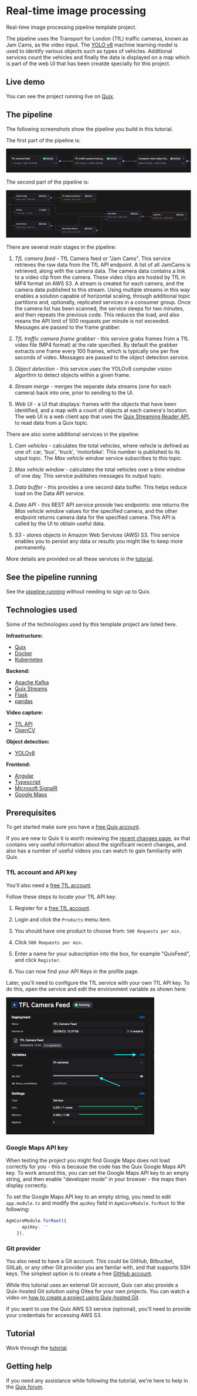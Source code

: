 # Real-time image processing

Real-time image processing pipeline template project.

The pipeline uses the Transport for London (TfL) traffic cameras, known as Jam Cams, as the video input. The [YOLO v8](https://docs.ultralytics.com/) machine learning model is used to identify various objects such as types of vehicles. Additional services count the vehicles and finally the data is displayed on a map which is part of the web UI that has been creatde specially for this project. 

## Live demo

You can see the project running live on [Quix](https://app-demo-computervisiondemo-prod.deployments.quix.ai/).

## The pipeline

The following screenshots show the pipeline you build in this tutorial.

The first part of the pipeline is:

![pipeline overview](./images/pipeline-overview-1.png)

The second part of the pipeline is:

![pipeline overview](./images/pipeline-overview-2.png)

There are several *main* stages in the pipeline:

1. *TfL camera feed* - TfL Camera feed or "Jam Cams". This service retrieves the raw data from the TfL API endpoint. A list of all JamCams is retrieved, along with the camera data. The camera data contains a link to a video clip from the camera. These video clips are hosted by TfL in MP4 format on AWS S3. A stream is created for each camera, and the camera data published to this stream. Using multiple streams in this way enables a solution capable of horizontal scaling, through additional topic partitions and, optionally, replicated services in a consumer group. Once the camera list has been scanned, the service sleeps for two minutes, and then repeats the previous code. This reduces the load, and also means the API limit of 500 requests per minute is not exceeded. Messages are passed to the frame grabber.

2. *TfL traffic camera frame grabber* - this service grabs frames from a TfL video file (MP4 format) at the rate specified. By default the grabber extracts one frame every 100 frames, which is typically one per five seconds of video. Messages are passed to the object detection service.

3. *Object detection* - this service uses the YOLOv8 computer vision algorthm to detect objects within a given frame.

4. *Stream merge* - merges the separate data streams (one for each camera) back into one, prior to sending to the UI.

5. *Web UI* - a UI that displays: frames with the objects that have been identified, and a map with a count of objects at each camera's location. The web UI is a web client app that uses the [Quix Streaming Reader API](https://quix.io/docs/apis/streaming-reader-api/intro.html), to read data from a Quix topic.

There are also some additional services in the pipeline:

1. *Cam vehicles* - calculates the total vehicles, where vehicle is defined as one of: car, 'bus', 'truck', 'motorbike'. This number is published to its utput topic. The *Max vehicle window* service subscribes to this topic.

2. *Max vehicle window* - calculates the total vehicles over a time window of one day. This service publishes messages its output topic.

3. *Data buffer* - this provides a one second data buffer. This helps reduce load on the Data API service.

4. *Data API* - this REST API service provide two endpoints: one returns the *Max vehicle window* values for the specified camera, and the other endpoint returns camera data for the specified camera. This API is called by the UI to obtain useful data.

5. *S3* - stores objects in Amazon Web Services (AWS) S3. This service enables you to persist any data or results you might like to keep more permanently.

More details are provided on all these services in the [tutorial](https://quix.io/docs/platform/tutorials/image-processing/index.html).

## See the pipeline running

See the [pipeline running](https://portal.platform.quix.ai/pipeline?workspace=demo-computervisiondemo-prod) without needing to sign up to Quix.

## Technologies used

Some of the technologies used by this template project are listed here.

**Infrastructure:** 

* [Quix](https://quix.io/)
* [Docker](https://www.docker.com/)
* [Kubernetes](https://kubernetes.io/)

**Backend:** 

* [Apache Kafka](https://kafka.apache.org/)
* [Quix Streams](https://github.com/quixio/quix-streams)
* [Flask](https://flask.palletsprojects.com/en/2.3.x/#)
* [pandas](https://pandas.pydata.org/docs/reference/api/pandas.DataFrame.html)

**Video capture:**

* [TfL API](https://api-portal.tfl.gov.uk)
* [OpenCV](https://opencv.org/)

**Object detection:**

* [YOLOv8](https://github.com/ultralytics/ultralytics)

**Frontend:** 

* [Angular](https://angular.io/)
* [Typescript](https://www.typescriptlang.org/)
* [Microsoft SignalR](https://learn.microsoft.com/en-us/aspnet/signalr/)
* [Google Maps](https://developers.google.com/maps)

## Prerequisites

To get started make sure you have a [free Quix account](https://portal.platform.quix.ai/self-sign-up).

If you are new to Quix it is worth reviewing the [recent changes page](https://quix.io/docs/platform/changes.html), as that contains very useful information about the significant recent changes, and also has a number of useful videos you can watch to gain familiarity with Quix.

### TfL account and API key

You'll also need a [free TfL account](https://api-portal.tfl.gov.uk). 

Follow these steps to locate your TfL API key:

  1. Register for a [free TfL account](https://api-portal.tfl.gov.uk).

  2. Login and click the `Products` menu item.

  3. You should have one product to choose from: `500 Requests per min.`

  4. Click `500 Requests per min.`

  5. Enter a name for your subscription into the box, for example "QuixFeed", and click `Register`.

  6. You can now find your API Keys in the profile page.

Later, you'll need to configure the TfL service with your own TfL API key. To do this, open the service and edit the environment variable as shown here:

![TfL credentials](./images/tfl-credentials.png)

### Google Maps API key

When testing the project you might find Google Maps does not load correctly for you - this is because the code has the Quix Google Maps API key. To work around this, you can set the Google Maps API key to an empty string, and then enable "developer mode" in your browser - the maps then display correctly. 

To set the Google Maps API key to an empty string, you need to edit `app.module.ts` and modify the `apiKey` field in `AgmCoreModule.forRoot` to the following:

``` typescript
AgmCoreModule.forRoot({
      apiKey: ''
    }),
```

### Git provider

You also need to have a Git account. This could be GitHub, Bitbucket, GitLab, or any other Git provider you are familar with, and that supports SSH keys. The simplest option is to create a free [GitHub account](https://github.com).

While this tutorial uses an external Git account, Quix can also provide a Quix-hosted Git solution using Gitea for your own projects. You can watch a video on [how to create a project using Quix-hosted Git](https://www.loom.com/share/b4488be244834333aec56e1a35faf4db?sid=a9aa124a-a2b0-45f1-a756-11b4395d0efc).

If you want to use the Quix AWS S3 service (optional), you'll need to provide your credentials for accessing AWS S3.

## Tutorial

Work through the [tutorial](https://quix.io/docs/platform/tutorials/image-processing/index.html).

## Getting help

If you need any assistance while following the tutorial, we're here to help in the [Quix forum](https://forum.quix.io/).
